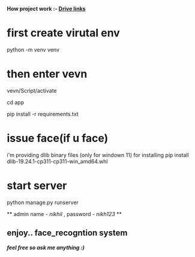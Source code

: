 **How project work :- [Drive links]([https://youtu.be/ZQdNEomgqmw?si=wwbeLx559NY6Dy49](https://drive.google.com/file/d/1JDSiZuwBEyQocZIiuoo9_ujSOdqG2qmU/view?usp=sharing))**

# first create virutal env

python -m venv venv

# then enter vevn

vevn/Script/activate

cd app

pip install -r requirements.txt

# issue face(if u face)
 i'm providing dlib binary files (only for windown 11)
 for installing 
 pip install dlib-19.24.1-cp311-cp311-win_amd64.whl

# start server

python manage.py runserver

** admin name - _nikhil_ ,
password - _nikh123_ **

## enjoy.. face_recogntion system
***feel free so ask me anything :)***

